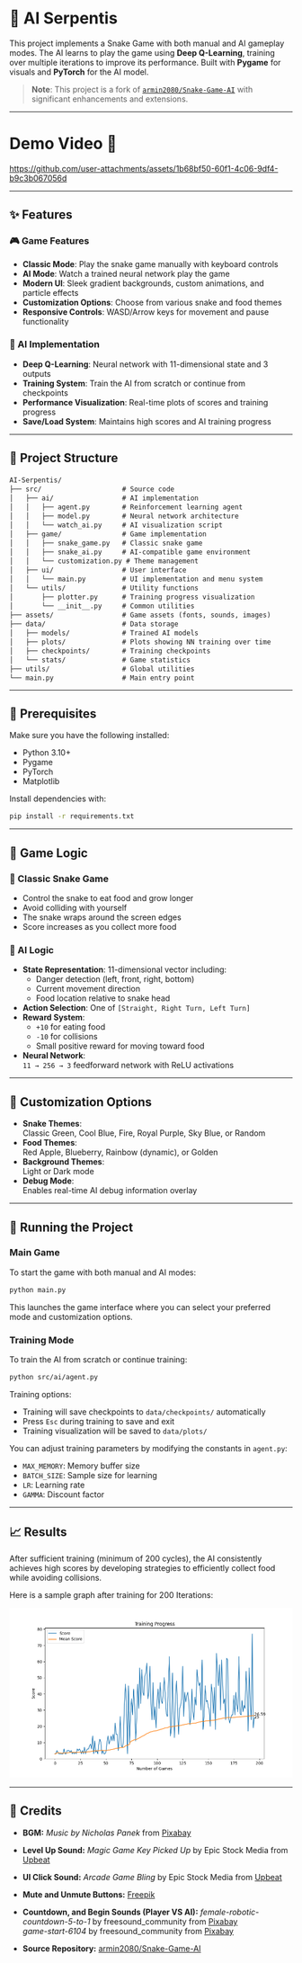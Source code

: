 # 🐍 AI Serpentis

This project implements a Snake Game with both manual and AI gameplay modes. The AI learns to play the game using **Deep Q-Learning**, training over multiple iterations to improve its performance. Built with **Pygame** for visuals and **PyTorch** for the AI model.

> **Note**: This project is a fork of [`armin2080/Snake-Game-AI`](https://github.com/armin2080/Snake-Game-AI) with significant enhancements and extensions.

---
# Demo Video 🎥

https://github.com/user-attachments/assets/1b68bf50-60f1-4c06-9df4-b9c3b067056d

---

## ✨ Features

### 🎮 Game Features
- **Classic Mode**: Play the snake game manually with keyboard controls  
- **AI Mode**: Watch a trained neural network play the game  
- **Modern UI**: Sleek gradient backgrounds, custom animations, and particle effects  
- **Customization Options**: Choose from various snake and food themes  
- **Responsive Controls**: WASD/Arrow keys for movement and pause functionality  

### 🧠 AI Implementation
- **Deep Q-Learning**: Neural network with 11-dimensional state and 3 outputs  
- **Training System**: Train the AI from scratch or continue from checkpoints  
- **Performance Visualization**: Real-time plots of scores and training progress  
- **Save/Load System**: Maintains high scores and AI training progress  

---

## 📁 Project Structure

```
AI-Serpentis/
├── src/                    # Source code
│   ├── ai/                 # AI implementation
│   │   ├── agent.py        # Reinforcement learning agent
│   │   ├── model.py        # Neural network architecture
│   │   └── watch_ai.py     # AI visualization script
│   ├── game/               # Game implementation
│   │   ├── snake_game.py   # Classic snake game
│   │   ├── snake_ai.py     # AI-compatible game environment
│   │   └── customization.py # Theme management
│   ├── ui/                 # User interface
│   │   └── main.py         # UI implementation and menu system
│   └── utils/              # Utility functions
│       ├── plotter.py      # Training progress visualization
│       └── __init__.py     # Common utilities
├── assets/                 # Game assets (fonts, sounds, images)
├── data/                   # Data storage
│   ├── models/             # Trained AI models
│   ├── plots/              # Plots showing NN training over time
│   ├── checkpoints/        # Training checkpoints
│   └── stats/              # Game statistics
├── utils/                  # Global utilities
└── main.py                 # Main entry point
```

---

## 💠 Prerequisites

Make sure you have the following installed:

- Python 3.10+
- Pygame
- PyTorch
- Matplotlib

Install dependencies with:

```bash
pip install -r requirements.txt
```

---

## 🎯 Game Logic

### 🐍 Classic Snake Game
- Control the snake to eat food and grow longer  
- Avoid colliding with yourself  
- The snake wraps around the screen edges  
- Score increases as you collect more food  

### 🧠 AI Logic
- **State Representation**: 11-dimensional vector including:
  - Danger detection (left, front, right, bottom)
  - Current movement direction
  - Food location relative to snake head
- **Action Selection**: One of `[Straight, Right Turn, Left Turn]`
- **Reward System**:
  - `+10` for eating food  
  - `-10` for collisions  
  - Small positive reward for moving toward food
- **Neural Network**:  
  `11 → 256 → 3` feedforward network with ReLU activations  

---

## 🎨 Customization Options

- **Snake Themes**:  
  Classic Green, Cool Blue, Fire, Royal Purple, Sky Blue, or Random  
- **Food Themes**:  
  Red Apple, Blueberry, Rainbow (dynamic), or Golden  
- **Background Themes**:  
  Light or Dark mode  
- **Debug Mode**:  
  Enables real-time AI debug information overlay  

---
## 🚀 Running the Project

### Main Game
To start the game with both manual and AI modes:

```bash
python main.py
```

This launches the game interface where you can select your preferred mode and customization options.

### Training Mode
To train the AI from scratch or continue training:

```bash
python src/ai/agent.py
```

Training options:
- Training will save checkpoints to `data/checkpoints/` automatically
- Press `Esc` during training to save and exit
- Training visualization will be saved to `data/plots/`

You can adjust training parameters by modifying the constants in `agent.py`:
- `MAX_MEMORY`: Memory buffer size
- `BATCH_SIZE`: Sample size for learning
- `LR`: Learning rate
- `GAMMA`: Discount factor

---

## 📈 Results

After sufficient training (minimum of 200 cycles), the AI consistently achieves high scores by developing strategies to efficiently collect food while avoiding collisions.

Here is a sample graph after training for 200 Iterations:

![Training Progress Graph](./training_plot.png)

---

## 🎵 Credits

- **BGM:** *Music by Nicholas Panek* from [Pixabay](https://pixabay.com)  
- **Level Up Sound:** *Magic Game Key Picked Up* by Epic Stock Media from [Upbeat](https://www.upbeat.io)  
- **UI Click Sound:** *Arcade Game Bling* by Epic Stock Media from [Upbeat](https://www.upbeat.io)  
- **Mute and Unmute Buttons:**  [Freepik](https://freepik.com)  

- **Countdown, and Begin Sounds (Player VS AI):** *female-robotic-countdown-5-to-1* by freesound_community from [Pixabay](https://pixabay.com)  
*game-start-6104* by freesound_community from [Pixabay](https://pixabay.com) 

- **Source Repository:** [armin2080/Snake-Game-AI](https://github.com/armin2080/Snake-Game-AI)

